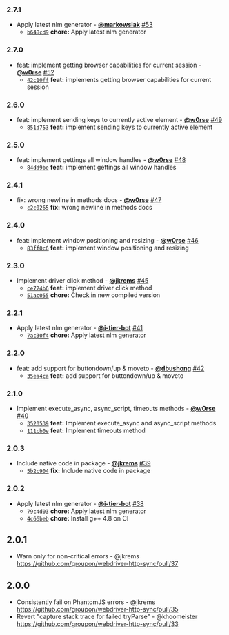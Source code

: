 ### 2.7.1

* Apply latest nlm generator - **[@markowsiak](https://github.com/markowsiak)** [#53](https://github.com/groupon/webdriver-http-sync/pull/53)
  - [`b648cd9`](https://github.com/groupon/webdriver-http-sync/commit/b648cd9a5f62fa89da868a2f265421b63b1ce8f2) **chore:** Apply latest nlm generator


### 2.7.0

* feat: implement getting browser capabilities for current session - **[@w0rse](https://github.com/w0rse)** [#52](https://github.com/groupon/webdriver-http-sync/pull/52)
  - [`42c10ff`](https://github.com/groupon/webdriver-http-sync/commit/42c10ff3f6192e523c51adb11a876c285bdcfb24) **feat:** implements getting browser capabilities for current session


### 2.6.0

* feat: implement sending keys to currently active element - **[@w0rse](https://github.com/w0rse)** [#49](https://github.com/groupon/webdriver-http-sync/pull/49)
  - [`851d753`](https://github.com/groupon/webdriver-http-sync/commit/851d753c2ec788840d54d5d93a9278397b9f2af8) **feat:** implement sending keys to currently active element


### 2.5.0

* feat: implement gettings all window handles - **[@w0rse](https://github.com/w0rse)** [#48](https://github.com/groupon/webdriver-http-sync/pull/48)
  - [`84dd9be`](https://github.com/groupon/webdriver-http-sync/commit/84dd9be957e8a417a3ef7c513ae3f90aafb4b7ce) **feat:** implement gettings all window handles


### 2.4.1

* fix: wrong newline in methods docs - **[@w0rse](https://github.com/w0rse)** [#47](https://github.com/groupon/webdriver-http-sync/pull/47)
  - [`c2c0265`](https://github.com/groupon/webdriver-http-sync/commit/c2c0265bb832020d37141f85f2b8ba6e3840be6a) **fix:** wrong newline in methods docs


### 2.4.0

* feat: implement window positioning and resizing - **[@w0rse](https://github.com/w0rse)** [#46](https://github.com/groupon/webdriver-http-sync/pull/46)
  - [`83ff0c6`](https://github.com/groupon/webdriver-http-sync/commit/83ff0c6b6e3ba49a4e8e5bf421ca14cb9d47286e) **feat:** implement window positioning and resizing


### 2.3.0

* Implement driver click method - **[@jkrems](https://github.com/jkrems)** [#45](https://github.com/groupon/webdriver-http-sync/pull/45)
  - [`ce724b6`](https://github.com/groupon/webdriver-http-sync/commit/ce724b639fbe978cc8afa3325580ff9db5fbd625) **feat:** implement driver click method
  - [`51ac055`](https://github.com/groupon/webdriver-http-sync/commit/51ac055fbb2c8dc893bd7eee7f8cd6c21c57a325) **chore:** Check in new compiled version


### 2.2.1

* Apply latest nlm generator - **[@i-tier-bot](https://github.com/i-tier-bot)** [#41](https://github.com/groupon/webdriver-http-sync/pull/41)
  - [`7ac30f4`](https://github.com/groupon/webdriver-http-sync/commit/7ac30f4609f91d6ec5e4e724492eccd39073f5f1) **chore:** Apply latest nlm generator


### 2.2.0

* feat: add support for buttondown/up & moveto - **[@dbushong](https://github.com/dbushong)** [#42](https://github.com/groupon/webdriver-http-sync/pull/42)
  - [`35ea4ca`](https://github.com/groupon/webdriver-http-sync/commit/35ea4ca6f3fda0480925613c42d73f702e333100) **feat:** add support for buttondown/up & moveto


### 2.1.0

* Implement execute_async, async_script, timeouts methods - **[@w0rse](https://github.com/w0rse)** [#40](https://github.com/groupon/webdriver-http-sync/pull/40)
  - [`3520539`](https://github.com/groupon/webdriver-http-sync/commit/35205398efef9e238b67de35c3a8586c43572f6b) **feat:** Implement execute_async and async_script methods
  - [`111cb0e`](https://github.com/groupon/webdriver-http-sync/commit/111cb0e6d4d8460b5c68becdce23db0ec1db8610) **feat:** Implement timeouts method


### 2.0.3

* Include native code in package - **[@jkrems](https://github.com/jkrems)** [#39](https://github.com/groupon/webdriver-http-sync/pull/39)
  - [`5b2c904`](https://github.com/groupon/webdriver-http-sync/commit/5b2c90449bccd0174400f34c1895ab05fe5025b7) **fix:** Include native code in package


### 2.0.2

* Apply latest nlm generator - **[@i-tier-bot](https://github.com/i-tier-bot)** [#38](https://github.com/groupon/webdriver-http-sync/pull/38)
  - [`79c4d03`](https://github.com/groupon/webdriver-http-sync/commit/79c4d038288790c0da3be036d979737c17b2ebb2) **chore:** Apply latest nlm generator
  - [`4c66beb`](https://github.com/groupon/webdriver-http-sync/commit/4c66bebfe8d37e444ebdc0f8b8f5ab2a3bbb97f2) **chore:** Install g++ 4.8 on CI


2.0.1
-----
* Warn only for non-critical errors - @jkrems
  https://github.com/groupon/webdriver-http-sync/pull/37

2.0.0
-----
* Consistently fail on PhantomJS errors - @jkrems
  https://github.com/groupon/webdriver-http-sync/pull/35
* Revert "capture stack trace for failed tryParse" - @khoomeister
  https://github.com/groupon/webdriver-http-sync/pull/33
